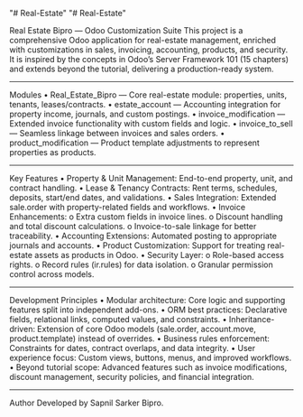"# Real-Estate" 
"# Real-Estate" 

Real Estate Bipro — Odoo Customization Suite
This project is a comprehensive Odoo application for real-estate management, enriched with customizations in sales, invoicing, accounting, products, and security.
It is inspired by the concepts in Odoo’s Server Framework 101 (15 chapters) and extends beyond the tutorial, delivering a production-ready system.
________________________________________
Modules
•	Real_Estate_Bipro — Core real-estate module: properties, units, tenants, leases/contracts.
•	estate_account — Accounting integration for property income, journals, and custom postings.
•	invoice_modification — Extended invoice functionality with custom fields and logic.
•	invoice_to_sell — Seamless linkage between invoices and sales orders.
•	product_modification — Product template adjustments to represent properties as products.
________________________________________
Key Features
•	Property & Unit Management: End-to-end property, unit, and contract handling.
•	Lease & Tenancy Contracts: Rent terms, schedules, deposits, start/end dates, and validations.
•	Sales Integration: Extended sale.order with property-related fields and workflows.
•	Invoice Enhancements: 
o	Extra custom fields in invoice lines.
o	Discount handling and total discount calculations.
o	Invoice-to-sale linkage for better traceability.
•	Accounting Extensions: Automated posting to appropriate journals and accounts.
•	Product Customization: Support for treating real-estate assets as products in Odoo.
•	Security Layer: 
o	Role-based access rights.
o	Record rules (ir.rules) for data isolation.
o	Granular permission control across models.
________________________________________
Development Principles
•	Modular architecture: Core logic and supporting features split into independent add-ons.
•	ORM best practices: Declarative fields, relational links, computed values, and constraints.
•	Inheritance-driven: Extension of core Odoo models (sale.order, account.move, product.template) instead of overrides.
•	Business rules enforcement: Constraints for dates, contract overlaps, and data integrity.
•	User experience focus: Custom views, buttons, menus, and improved workflows.
•	Beyond tutorial scope: Advanced features such as invoice modifications, discount management, security policies, and financial integration.
________________________________________
Author
Developed by Sapnil Sarker Bipro.

